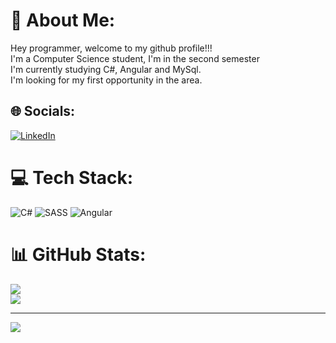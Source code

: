 # 💫 About Me:
Hey programmer, welcome to my github profile!!!<br>I'm a Computer Science student, I'm in the second semester<br>I'm currently studying C#, Angular and MySql.<br>I'm looking for my first opportunity in the area.<br>


## 🌐 Socials:
[![LinkedIn](https://img.shields.io/badge/LinkedIn-%230077B5.svg?logo=linkedin&logoColor=white)](https://linkedin.com/in/https://www.linkedin.com/in/anderson-vasconcelos-760691264/) 

# 💻 Tech Stack:
![C#](https://img.shields.io/badge/c%23-%23239120.svg?style=flat-square&logo=C-sharp&logoColor=white) ![SASS](https://img.shields.io/badge/SASS-hotpink.svg?style=flat-square&logo=SASS&logoColor=white) ![Angular](https://img.shields.io/badge/angular-%23DD0031.svg?style=flat-square&logo=angular&logoColor=white)

# 📊 GitHub Stats:
![](https://github-readme-stats.vercel.app/api?username=vascsx&theme=dark&hide_border=false&include_all_commits=true&count_private=false)<br/>
![](https://github-readme-streak-stats.herokuapp.com/?user=vascsx&theme=dark&hide_border=false)<br/>

---
[![](https://visitcount.itsvg.in/api?id=vascsx&icon=1&color=8)](https://visitcount.itsvg.in)

<!-- Proudly created with GPRM ( https://gprm.itsvg.in ) -->
